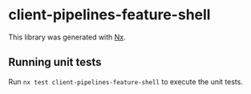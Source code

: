 # client-pipelines-feature-shell

This library was generated with [Nx](https://nx.dev).

## Running unit tests

Run `nx test client-pipelines-feature-shell` to execute the unit tests.
